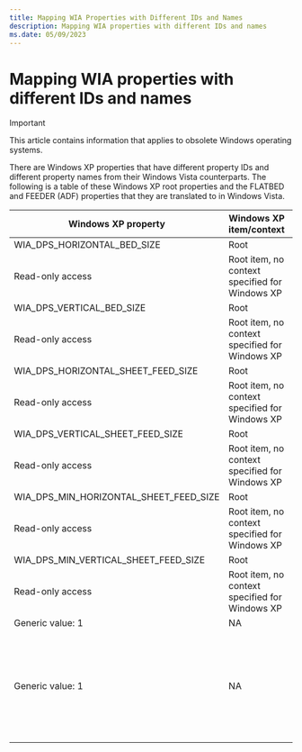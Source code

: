 ```yaml
---
title: Mapping WIA Properties with Different IDs and Names
description: Mapping WIA properties with different IDs and names
ms.date: 05/09/2023
---
```


# Mapping WIA properties with different IDs and names

> [!IMPORTANT]
> This article contains information that applies to obsolete Windows operating systems.

There are Windows XP properties that have different property IDs and different property names from their Windows Vista counterparts. The following is a table of these Windows XP root properties and the FLATBED and FEEDER (ADF) properties that they are translated to in Windows Vista.

| Windows XP property | Windows XP item/context | Windows Vista property | Windows Vista item |
|--|--|--|--|
| WIA_DPS_HORIZONTAL_BED_SIZE | Root | WIA_IPS_MAX_HORIZONTAL_SIZE | FLATBED |
| Read-only access | Root item, no context specified for Windows XP | Read-only access | FLATBED item or FLATBED context on the Windows XP root or child item (WIA_DPS_DOCUMENT_HANDLING_SELECT is set to FLATBED)|
| WIA_DPS_VERTICAL_BED_SIZE | Root | WIA_IPS_MAX_VERTICAL_SIZE | FLATBED |
| Read-only access | Root item, no context specified for Windows XP | Read-only access |FLATBED item or FLATBED context on the Windows XP root or child item (WIA_DPS_DOCUMENT_HANDLING_SELECT is set to FLATBED)|
| WIA_DPS_HORIZONTAL_SHEET_FEED_SIZE | Root | WIA_IPS_MAX_HORIZONTAL_SIZE | FEEDER |
| Read-only access | Root item, no context specified for Windows XP | Read-only access | FEEDER item (ADF) or FEEDER context on the Windows XP root or child item (WIA_DPS_DOCUMENT_HANDLING_SELECT is set to FEEDER) |
| WIA_DPS_VERTICAL_SHEET_FEED_SIZE | Root | WIA_IPS_MAX_HORIZONTAL_SIZE | FEEDER |
| Read-only access | Root item, no context specified for Windows XP | Read-only access | FEEDER item (ADF) or FEEDER context on the Windows XP root or child item (WIA_DPS_DOCUMENT_HANDLING_SELECT is set to FEEDER) |
| WIA_DPS_MIN_HORIZONTAL_SHEET_FEED_SIZE | Root | WIA_IPS_MIN_HORIZONTAL_SIZE | FEEDER |
| Read-only access | Root item, no context specified for Windows XP | Read-only access | FEEDER item (ADF) or FEEDER context on the Windows XP root or child item (WIA_DPS_DOCUMENT_HANDLING_SELECT is set to FEEDER) |
| WIA_DPS_MIN_VERTICAL_SHEET_FEED_SIZE | Root | WIA_IPS_MIN_VERTICAL_SIZE | FEEDER |
| Read-only access | Root item, no context specified for Windows XP | Read-only access | FEEDER item (ADF) or FEEDER context on the Windows XP root or child item (WIA_DPS_DOCUMENT_HANDLING_SELECT is set to FEEDER) |
| Generic value: 1 | NA | WIA_IPS_MIN_HORIZONTAL_SIZE | FLATBED |
| | | Read-only access |FEEDER item (ADF) or FEEDER context on the Windows XP root or child item (WIA_DPS_DOCUMENT_HANDLING_SELECT is set to FEEDER)
| Generic value: 1 | NA | WIA_IPS_MIN_VERTICAL_SIZE | FLATBED |
| | | Read-only access |FEEDER item (ADF) or FEEDER context on the Windows XP root or child item (WIA_DPS_DOCUMENT_HANDLING_SELECT is set to FEEDER)
